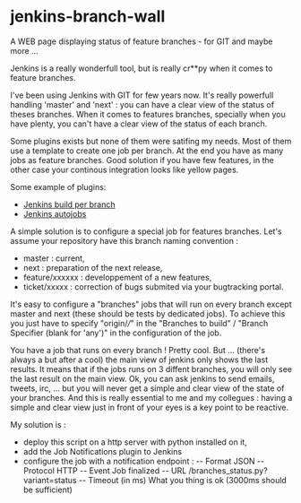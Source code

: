 jenkins-branch-wall
===================

A WEB page displaying status of feature branches - for GIT and maybe more ...

Jenkins is a really wonderfull tool, but is really cr**py when it comes to feature branches.

I've been using Jenkins with GIT for few years now.
It's really powerfull handling 'master' and 'next' : you can have a clear view of the status of theses branches. When it comes to features branches, specially when you have plenty, you can't have a clear view of the status of each branch.

Some plugins exists but none of them were satifing my needs. Most of them use a template to create one job per branch. At the end you have as many jobs as feature branches. Good solution if you have few features, in the other case your continous integration looks like yellow pages.

Some example of plugins:
- [Jenkins build per branch](http://entagen.github.io/jenkins-build-per-branch/)
- [Jenkins autojobs](http://gvalkov.github.io/jenkins-autojobs/)


A simple solution is to configure a special job for features branches.
Let's assume your repository have this branch naming convention :
- master : current,
- next : preparation of the next release,
- feature/xxxxxx : developpement of a new features,
- ticket/xxxxx : correction of bugs submited via your bugtracking portal.

It's easy to configure a "branches" jobs that will run on every branch except master and next (these should be tests by dedicated jobs). To achieve this you just have to specify "origin/*/*" in the "Branches to build" / "Branch Specifier (blank for 'any')" in the configuration of the job.

You have a job that runs on every branch ! Pretty cool. But ... (there's always a but after a cool) the main view of jenkins only shows the last results. It means that if the jobs runs on 3 diffent branches, you will only see the last result on the main view. Ok, you can ask jenkins to send emails, tweets, irc, ... but you will never get a simple and clear view of the state of your branches. And this is really essential to me and my collegues : having a simple and clear view just in front of your eyes is a key point to be reactive.

My solution is :
- deploy this script on a http server with python installed on it,
- add the Job Notifications plugin to Jenkins
- configure the job with a notification endpoint :
-- Format		 JSON
-- Protocol	 HTTP
-- Event		 Job finalized
-- URL       <the URL of your web server>/branches_status.py?variant=status
-- Timeout (in ms)	What you thing is ok (3000ms should be sufficient)

